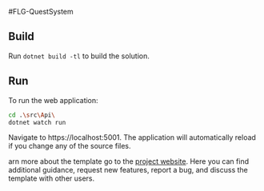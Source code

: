 ﻿#FLG-QuestSystem

## Build

Run `dotnet build -tl` to build the solution.

## Run

To run the web application:

```bash
cd .\src\Api\
dotnet watch run
```

Navigate to https://localhost:5001. The application will automatically reload if you change any of the source files.

arn more about the template go to the [project website](https://github.com/jasontaylordev/CleanArchitecture). Here you can find additional guidance, request new features, report a bug, and discuss the template with other users.